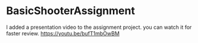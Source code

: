 # BasicShooterAssignment

I added a presentation video to the assignment project. you can watch it for faster review. 
https://youtu.be/bufT1mbOwBM